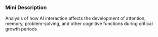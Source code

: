 ### Mini Description

Analysis of how AI interaction affects the development of attention, memory, problem-solving, and other cognitive functions during critical growth periods

